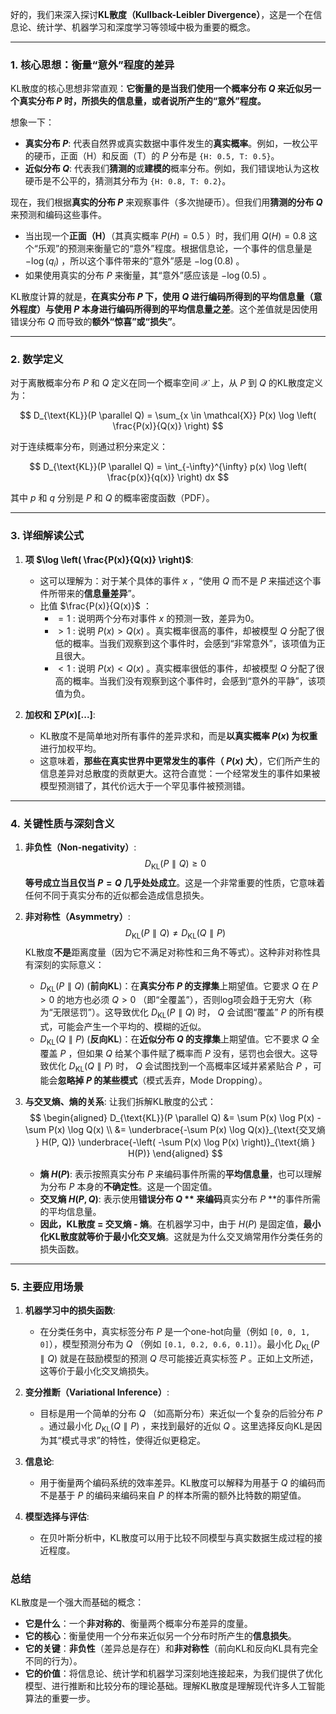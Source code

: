 好的，我们来深入探讨**KL散度（Kullback-Leibler Divergence）**，这是一个在信息论、统计学、机器学习和深度学习等领域中极为重要的概念。

---

### 1. 核心思想：衡量“意外”程度的差异

KL散度的核心思想非常直观：**它衡量的是当我们使用一个概率分布  $Q$  来近似另一个真实分布  $P$  时，所损失的信息量，或者说所产生的“意外”程度。**

想象一下：
- **真实分布  $P$**: 代表自然界或真实数据中事件发生的**真实概率**。例如，一枚公平的硬币，正面（H）和反面（T）的  $P$  分布是 `{H: 0.5, T: 0.5}`。
- **近似分布  $Q$**: 代表我们**猜测的**或**建模的**概率分布。例如，我们错误地认为这枚硬币是不公平的，猜测其分布为 `{H: 0.8, T: 0.2}`。

现在，我们根据**真实的分布  $P$** 来观察事件（多次抛硬币）。但我们用**猜测的分布  $Q$** 来预测和编码这些事件。

- 当出现一个**正面（H）**（其真实概率  $P(H)=0.5$ ）时，我们用  $Q(H)=0.8$  这个“乐观”的预测来衡量它的“意外”程度。根据信息论，一个事件的信息量是  $-\log(q_i)$ ，所以这个事件带来的“意外”感是  $-\log(0.8)$ 。
- 如果使用真实的分布  $P$  来衡量，其“意外”感应该是  $-\log(0.5)$ 。

KL散度计算的就是，**在真实分布  $P$  下，使用  $Q$  进行编码所得到的平均信息量（意外程度）与使用  $P$  本身进行编码所得到的平均信息量之差**。这个差值就是因使用错误分布  $Q$  而导致的**额外“惊喜”或“损失”**。

---

### 2. 数学定义

对于离散概率分布  $P$  和  $Q$  定义在同一个概率空间  $\mathcal{X}$  上，从  $P$  到  $Q$  的KL散度定义为：

$$
D_{\text{KL}}(P \parallel Q) = \sum_{x \in \mathcal{X}} P(x) \log \left( \frac{P(x)}{Q(x)} \right)
$$

对于连续概率分布，则通过积分来定义：

$$
D_{\text{KL}}(P \parallel Q) = \int_{-\infty}^{\infty} p(x) \log \left( \frac{p(x)}{q(x)} \right) dx
$$

其中  $p$  和  $q$  分别是  $P$  和  $Q$  的概率密度函数（PDF）。

---

### 3. 详细解读公式

1.  **项  $\log \left( \frac{P(x)}{Q(x)} \right)$**:
    - 这可以理解为：对于某个具体的事件  $x$ ，“使用  $Q$  而不是  $P$  来描述这个事件所带来的**信息量差异**”。
    - 比值  $\frac{P(x)}{Q(x)}$ ：
        -  $= 1$ : 说明两个分布对事件  $x$  的预测一致，差异为0。
        -  $> 1$ : 说明  $P(x) > Q(x)$ 。真实概率很高的事件，却被模型  $Q$  分配了很低的概率。当我们观察到这个事件时，会感到“非常意外”，该项值为正且很大。
        -  $< 1$ : 说明  $P(x) < Q(x)$ 。真实概率很低的事件，却被模型  $Q$  分配了很高的概率。当我们没有观察到这个事件时，会感到“意外的平静”，该项值为负。

2.  **加权和  $\sum P(x) [...]$**:
    - KL散度不是简单地对所有事件的差异求和，而是**以真实概率  $P(x)$  为权重**进行加权平均。
    - 这意味着，**那些在真实世界中更常发生的事件（ $P(x)$  大）**，它们所产生的信息差异对总散度的贡献更大。这符合直觉：一个经常发生的事件如果被模型预测错了，其代价远大于一个罕见事件被预测错。

---

### 4. 关键性质与深刻含义

1.  **非负性（Non-negativity）**:
    $$ D_{\text{KL}}(P \parallel Q) \geq 0 $$
    **等号成立当且仅当  $P = Q$  几乎处处成立**。这是一个非常重要的性质，它意味着任何不同于真实分布的近似都会造成信息损失。

2.  **非对称性（Asymmetry）**:
    $$ D_{\text{KL}}(P \parallel Q) \neq D_{\text{KL}}(Q \parallel P) $$
    KL散度**不是**距离度量（因为它不满足对称性和三角不等式）。这种非对称性具有深刻的实际意义：
    -  $D_{\text{KL}}(P \parallel Q)$  (**前向KL**)：在**真实分布  $P$  的支撑集**上期望值。它要求  $Q$  在  $P > 0$  的地方也必须  $Q > 0$ （即“全覆盖”），否则log项会趋于无穷大（称为“无限惩罚”）。这导致优化  $D_{\text{KL}}(P \parallel Q)$  时， $Q$  会试图“覆盖”  $P$  的所有模式，可能会产生一个平均的、模糊的近似。
    -  $D_{\text{KL}}(Q \parallel P)$  (**反向KL**)：在**近似分布  $Q$  的支撑集**上期望值。它不要求  $Q$  全覆盖  $P$ ，但如果  $Q$  给某个事件赋了概率而  $P$  没有，惩罚也会很大。这导致优化  $D_{\text{KL}}(Q \parallel P)$  时， $Q$  会试图找到一个高概率区域并紧紧贴合  $P$ ，可能会**忽略掉  $P$  的某些模式**（模式丢弃，Mode Dropping）。

3.  **与交叉熵、熵的关系**:
    让我们拆解KL散度的公式：
    $$
    \begin{aligned}
    D_{\text{KL}}(P \parallel Q) &= \sum P(x) \log P(x) - \sum P(x) \log Q(x) \\
    &= \underbrace{-\sum P(x) \log Q(x)}_{\text{交叉熵 } H(P, Q)} \underbrace{-\left( -\sum P(x) \log P(x) \right)}_{\text{熵 } H(P)}
    \end{aligned}
    $$
    - **熵  $H(P)$**: 表示按照真实分布  $P$  来编码事件所需的**平均信息量**，也可以理解为分布  $P$  本身的**不确定性**。这是一个固定值。
    - **交叉熵  $H(P, Q)$**: 表示使用**错误分布  $Q$  ** 来编码**真实分布  $P$  **的事件所需的平均信息量。
    - **因此，KL散度 = 交叉熵 - 熵**。在机器学习中，由于  $H(P)$  是固定值，**最小化KL散度就等价于最小化交叉熵**。这就是为什么交叉熵常用作分类任务的损失函数。

---

### 5. 主要应用场景

1.  **机器学习中的损失函数**:
    - 在分类任务中，真实标签分布  $P$  是一个one-hot向量（例如 `[0, 0, 1, 0]`），模型预测分布为  $Q$ （例如 `[0.1, 0.2, 0.6, 0.1]`）。最小化  $D_{\text{KL}}(P \parallel Q)$  就是在鼓励模型的预测  $Q$  尽可能接近真实标签  $P$ 。正如上文所述，这等价于最小化交叉熵损失。

2.  **变分推断（Variational Inference）**:
    - 目标是用一个简单的分布  $Q$ （如高斯分布）来近似一个复杂的后验分布  $P$ 。通过最小化  $D_{\text{KL}}(Q \parallel P)$ ，来找到最好的近似  $Q$ 。这里选择反向KL是因为其“模式寻求”的特性，使得近似更稳定。

3.  **信息论**:
    - 用于衡量两个编码系统的效率差异。KL散度可以解释为用基于  $Q$  的编码而不是基于  $P$  的编码来编码来自  $P$  的样本所需的额外比特数的期望值。

4.  **模型选择与评估**:
    - 在贝叶斯分析中，KL散度可以用于比较不同模型与真实数据生成过程的接近程度。

### 总结

KL散度是一个强大而基础的概念：
-   **它是什么**：一个**非对称的**、衡量两个概率分布差异的度量。
-   **它的核心**：衡量使用一个分布来近似另一个分布时所产生的**信息损失**。
-   **它的关键**：**非负性**（差异总是存在）和**非对称性**（前向KL和反向KL具有完全不同的行为）。
-   **它的价值**：将信息论、统计学和机器学习深刻地连接起来，为我们提供了优化模型、进行推断和比较分布的理论基础。理解KL散度是理解现代许多人工智能算法的重要一步。
